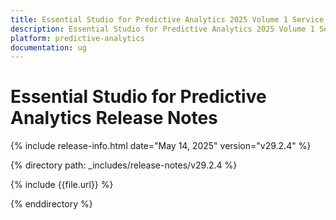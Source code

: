 ```yaml
---
title: Essential Studio for Predictive Analytics 2025 Volume 1 Service Pack Release Release Notes  
description: Essential Studio for Predictive Analytics 2025 Volume 1 Service Pack Release Release Notes  
platform: predictive-analytics
documentation: ug
---
```


# Essential Studio for Predictive Analytics  Release Notes  

{% include release-info.html date="May 14, 2025"  version="v29.2.4" %} 

{% directory path: _includes/release-notes/v29.2.4 %}

{% include {{file.url}} %}

{% enddirectory %}